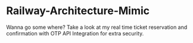 # Railway-Architecture-Mimic
Wanna go some where? Take a look at my real time ticket reservation and confirmation with OTP API Integration for extra security.
